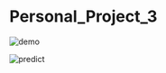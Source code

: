 # Personal_Project_3
![demo](https://github.com/user-attachments/assets/ef03fc8f-c178-4e92-bd1e-591fce50ad31) 

![predict](https://github.com/user-attachments/assets/04807620-20a8-4d44-adcc-5d80d5b204ff)

